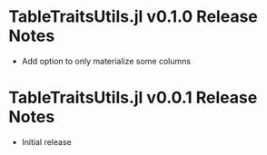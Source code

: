 # TableTraitsUtils.jl v0.1.0 Release Notes
* Add option to only materialize some columns

# TableTraitsUtils.jl v0.0.1 Release Notes
* Initial release
